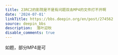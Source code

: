 ```yaml
---
title: 23RC2的影院是不是有问题双击MP4的文件打不开啊
date: '2024-07-01'
linkTitle: https://bbs.deepin.org/en/post/274562
source: deepin_bbs
description:  落叶迎秋 
disable_comments: true
---
```

如题，部分MP4是可
